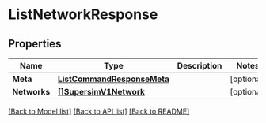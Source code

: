 # ListNetworkResponse

## Properties
Name | Type | Description | Notes
------------ | ------------- | ------------- | -------------
**Meta** | [**ListCommandResponseMeta**](ListCommandResponse_meta.md) |  |[optional] 
**Networks** | [**[]SupersimV1Network**](supersim.v1.network.md) |  |[optional] 

[[Back to Model list]](../README.md#documentation-for-models) [[Back to API list]](../README.md#documentation-for-api-endpoints) [[Back to README]](../README.md)


